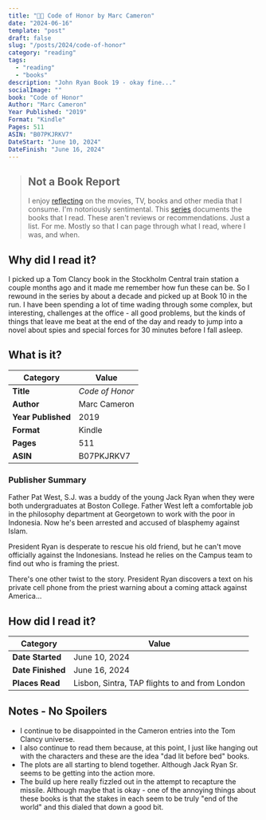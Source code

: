 ```yaml
---
title: "💾🌊 Code of Honor by Marc Cameron"
date: "2024-06-16"
template: "post"
draft: false
slug: "/posts/2024/code-of-honor"
category: "reading"
tags:
  - "reading"
  - "books"
description: "John Ryan Book 19 - okay fine..."
socialImage: ""
book: "Code of Honor"
Author: "Marc Cameron"
Year Published: "2019"
Format: "Kindle"
Pages: 511
ASIN: "B07PKJRKV7"
DateStart: "June 10, 2024"
DateFinish: "June 16, 2024"
---
```


> ## Not a Book Report
> I enjoy [reflecting](https://blog.samrhea.com/posts/2019/analyze-media-habits) on the movies, TV, books and other media that I consume. I'm notoriously sentimental. This [series](https://blog.samrhea.com/category/reading) documents the books that I read. These aren't reviews or recommendations. Just a list. For me. Mostly so that I can page through what I read, where I was, and when.

## Why did I read it?
I picked up a Tom Clancy book in the Stockholm Central train station a couple months ago and it made me remember how fun these can be. So I rewound in the series by about a decade and picked up at Book 10 in the run. I have been spending a lot of time wading through some complex, but interesting, challenges at the office - all good problems, but the kinds of things that leave me beat at the end of the day and ready to jump into a novel about spies and special forces for 30 minutes before I fall asleep.

## What is it?
|Category|Value|
|---|---|
|**Title**|*Code of Honor*|
|**Author**|Marc Cameron|
|**Year Published**|2019|
|**Format**|Kindle|
|**Pages**|511|
|**ASIN**|B07PKJRKV7|

### Publisher Summary

Father Pat West, S.J. was a buddy of the young Jack Ryan when they were both undergraduates at Boston College. Father West left a comfortable job in the philosophy department at Georgetown to work with the poor in Indonesia. Now he's been arrested and accused of blasphemy against Islam.

President Ryan is desperate to rescue his old friend, but he can't move officially against the Indonesians. Instead he relies on the Campus team to find out who is framing the priest.

There's one other twist to the story. President Ryan discovers a text on his private cell phone from the priest warning about a coming attack against America...

## How did I read it?
|Category|Value|
|---|---|
|**Date Started**|June 10, 2024|
|**Date Finished**|June 16, 2024|
|**Places Read**|Lisbon, Sintra, TAP flights to and from London|

## Notes - No Spoilers
* I continue to be disappointed in the Cameron entries into the Tom Clancy universe.
* I also continue to read them because, at this point, I just like hanging out with the characters and these are the idea "dad lit before bed" books.
* The plots are all starting to blend together. Although Jack Ryan Sr. seems to be getting into the action more.
* The build up here really fizzled out in the attempt to recapture the missile. Although maybe that is okay - one of the annoying things about these books is that the stakes in each seem to be truly "end of the world" and this dialed that down a good bit.